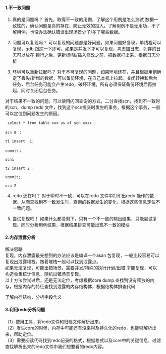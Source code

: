 #### 1.不一致问题
1. 真的是问题吗？
   首先，取得不一致的用例，了解这个用例是怎么测试 数据一致性的，确认问题是真的存在，防止无效的投入。了解用例不是无用功，不了解用例，也没办法确认错误出现场景少了/多了哪些数据。

2. 问题可以复现吗？
   可以复现的问题都是好问题，如果问题好复现，单线程可以复现，gdb 跟踪一下即可。如果是并发下才可以复现，考虑加日志，列存的日志可以放在 锁行之后，更新/删除/插入修改之前，把数据打出来。根据日志分析

3. 环境可以重新拉起吗？
   对于不可复现的问题，如果环境还在，并且根据用例确定了丢失/新增的数据，可以备份环境，在自己本机上拉起。关闭转换和后台任务，后台任务可能会产生redo，破坏环境，所有必须保证备份环境后再拉起，同时关闭后台任务。 

对于结果不一致的问题，可以使用闪回查询的方式，二分查找scn，找到不一致时的scn，dump redo 文件，找到这个scn提交时发生的事务，根据这个事务，一般可以定位到问题发生的原因。
```
 select * from table xxx as of scn xxxx ;

scn 0 ；

t1 insert  1;

commit；

scn1 

t2 insert 2 ;

commit;

scn 2
```
4. redo 还在吗？
对于瞬时不一致，可以在redo 文件中打印出redo 操作的数据。从而查找到不一致发生时，查询的数据发生的变化，根据这些信息定位不一致问题。

5. 尝试复现吧！
如果什么都没剩下，只有一个不一致的输出结果，只能尝试复现。同时分析用例结果，根据结果排查可能出现不一致的模块  

#### 2.内存泄露分析
解决思路  
复现，内存泄露最先想到的办法应该是编译一个asan 包复现，一般比较容易可以复现出泄露堆栈。跟着堆栈一般可以找到泄露点。  
如果无法复现，可能出错场景，需要并发/特殊的执行计划/出错 才能复现，可以构造收集统计信息，随机出错场景复现。  
以上方法尝试过后，还是无法定位，考虑根据core dump 查找到没有释放的内存，根据内存的特征查找到泄露的内存结构体，根据结构体排查代码  

了解内存结构，分析字段含义

#### 3.利用redo分析问题
（1）使用工具，将redo文件和归档文件解析出来。   
（2）发生core的时候，内存中可能还有没来得及持久化的redo，也能够解析出来，帮助定位。  
（3）需要阅读代码找到redo记录的格式，根据格式以及core中的关键信息，过滤查找解析出来的redo文件中我们想要看的redo内容。  
